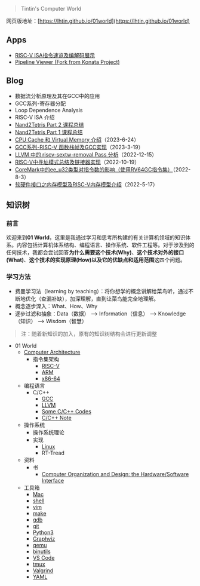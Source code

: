 > Tintin's Computer World

网页版地址：[https://lhtin.github.io/01world](https://lhtin.github.io/01world)

## Apps

- [RISC-V ISA指令速览及编解码展示](./app/riscv-isa)
- [Pipeline Viewer (Fork from Konata Project)](./app/pipeview)

## Blog

<!--
- GCC系列——自动向量化
- GCC系列——Gimple 优化
- GCC系列——RTL 优化
- GCC系列——指令调度
- GCC系列——寄存器分配
- GCC系列——IR 介绍（Gimple、RTL）
- GCC系列——编译过程介绍
- C 语言中的 Integer Promotion 规范笔记
-->
- 数据流分析原理及其在GCC中的应用
- GCC系列-寄存器分配
- Loop Dependence Analysis
- RISC-V ISA 介绍
- [Nand2Tetris Part 2 课程总结](./blog/Nand2Tetris-2.md)
- [Nand2Tetris Part 1 课程总结](./blog/Nand2Tetris-1.md)
- [CPU Cache 和 Virtual Memory 介绍](./blog/cache-and-virtual-memory.md)（2023-6-24）
- [GCC系列-RISC-V 函数栈帧及GCC实现](./blog/riscv-function-frame.md)（2023-3-19）
- [LLVM 中的 riscv-sextw-removal Pass 分析](./blog/llvm-riscv-sextw-removal-pass.md)（2022-12-15）
- [RISC-V中寻址模式总结及链接器实现](./blog/riscv-addressing-mode-and-relocation-relaxation.md)（2022-10-19）
- [CoreMark中的ee_u32类型对指令数的影响（使用RV64GC指令集）](./blog/coremark-unsigned-signed-perf-on-rv64.md)（2022-8-3）
- [软硬件接口之内存模型及RISC-V内存模型介绍](./blog/memory-model.md)（2022-5-17）

<!-- ## Books

- [《深入浅出GCC》](./books/diving-into-gcc/index.md) -->

## 知识树

### 前言

欢迎来到**01 World**，这里是我通过学习和思考所构建的有关计算机领域的知识体系。内容包括计算机体系结构、编程语言、操作系统、软件工程等。对于涉及到的任何技术，我都会尝试回答**为什么需要这个技术(Why)**、**这个技术对外的接口(What)**、**这个技术的实现原理(How)**以及**它的优缺点和适用范围**这四个问题。

### 学习方法

- 费曼学习法（learning by teaching）：将你想学的概念讲解给菜鸟听，通过不断地优化（查漏补缺），加深理解，直到让菜鸟能完全地理解。
- 概念逐步深入：What、How、Why
- 逐步过滤和抽象：Data（数据） --> Information（信息） --> Knowledge（知识） --> Wisdom（智慧）

> 注：随着新知识的加入，原有的知识树结构会进行更新调整

- 01 World
  - [Computer Architecture](./arch/index.md)
    - 指令集架构
      - [RISC-V](./arch/risc-v/index.md)
      - [ARM](./arch/arm/index.md)
      - [x86-64](./arch/x86-64/index.md)
  - 编程语言
    - C/C++
      - [GCC](./pl/gcc/index.md)
      - [LLVM](./pl/llvm/index.md)
      - [Some C/C++ Codes](./pl/c-codes.md)
      - [C/C++ Note](./pl/cc-note.md)
  - 操作系统
    - 操作系统理论
    - 实现
      - [Linux](./os/linux/index.md)
      - RT-Tread
  - 资料
    - 书
      - [Computer Organization and Design: the Hardware/Software Interface](./res/book/computer-organization-and-design/index.md)
  - 工具箱
    - [Mac](./tools/mac.md)
    - [shell](./tools/shell.md)
    - [vim](./tools/vim.md)
    - [make](./tools/make.md)
    - [gdb](./tools/gdb.md)
    - [git](./tools/git.md)
    - [Python3](./tools/python3.md)
    - [Graphviz](./tools/graphviz.md)
    - [qemu](./tools/qemu.md)
    - [binutils](./tools/binutils.md)
    - [VS Code](./tools/vscode.md)
    - [tmux](./tools/tmux.md)
    - [Valgrind](./tools/valgrind.md)
    - [YAML](./tools/yaml.md)



